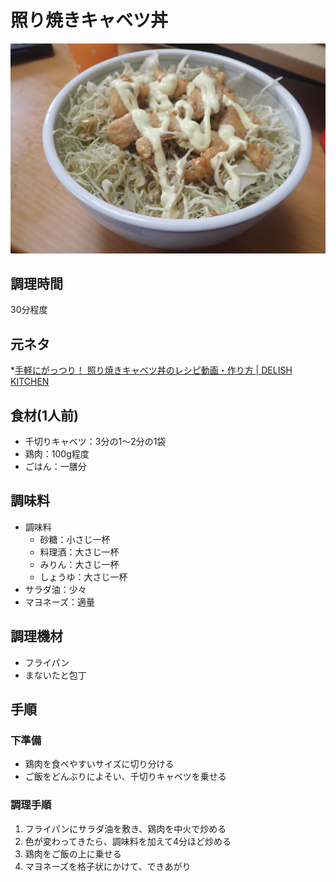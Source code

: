 # 照り焼きキャベツ丼

![調理写真](照り焼きキャベツ丼.jpg)

## 調理時間

30分程度

## 元ネタ

*[手軽にがっつり！ 照り焼きキャベツ丼のレシピ動画・作り方 \| DELISH KITCHEN](https://delishkitchen.tv/recipes/153665116913533331)

## 食材(1人前)

* 千切りキャベツ：3分の1～2分の1袋
* 鶏肉：100g程度
* ごはん：一膳分

## 調味料

* 調味料
  * 砂糖：小さじ一杯
  * 料理酒：大さじ一杯
  * みりん：大さじ一杯
  * しょうゆ：大さじ一杯
* サラダ油：少々
* マヨネーズ：適量

## 調理機材

* フライパン
* まないたと包丁

## 手順

### 下準備

* 鶏肉を食べやすいサイズに切り分ける
* ご飯をどんぶりによそい、千切りキャベツを乗せる

### 調理手順

1. フライパンにサラダ油を敷き、鶏肉を中火で炒める
2. 色が変わってきたら、調味料を加えて4分ほど炒める
3. 鶏肉をご飯の上に乗せる
4. マヨネーズを格子状にかけて、できあがり
